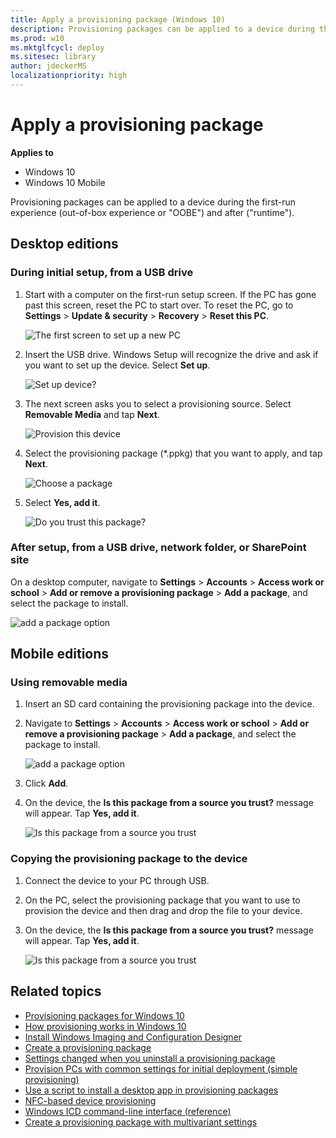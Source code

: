 ```yaml
---
title: Apply a provisioning package (Windows 10)
description: Provisioning packages can be applied to a device during the first-run experience (OOBE) and after ("runtime").
ms.prod: w10
ms.mktglfcycl: deploy
ms.sitesec: library
author: jdeckerMS
localizationpriority: high
---
```


# Apply a provisioning package


**Applies to**

-   Windows 10
-   Windows 10 Mobile

Provisioning packages can be applied to a device during the first-run experience (out-of-box experience or "OOBE") and after ("runtime").

## Desktop editions

### During initial setup, from a USB drive

1. Start with a computer on the first-run setup screen. If the PC has gone past this screen, reset the PC to start over. To reset the PC, go to **Settings** > **Update & security** > **Recovery** > **Reset this PC**.

    ![The first screen to set up a new PC](images/oobe.jpg)

2. Insert the USB drive. Windows Setup will recognize the drive and ask if you want to set up the device. Select **Set up**.

    ![Set up device?](images/setupmsg.jpg)

3. The next screen asks you to select a provisioning source. Select **Removable Media** and tap **Next**.

    ![Provision this device](images/prov.jpg)
    
4. Select the provisioning package (\*.ppkg) that you want to apply, and tap **Next**.

    ![Choose a package](images/choose-package.png)

5. Select **Yes, add it**.

    ![Do you trust this package?](images/trust-package.png)
    

    
### After setup, from a USB drive, network folder, or SharePoint site

On a desktop computer, navigate to **Settings** > **Accounts** > **Access work or school** > **Add or remove a provisioning package** > **Add a package**, and select the package to install. 

![add a package option](images/package.png)
    
## Mobile editions

### Using removable media

1. Insert an SD card containing the provisioning package into the device.
2. Navigate to **Settings** > **Accounts** > **Access work or school** > **Add or remove a provisioning package** > **Add a package**, and select the package to install. 

    ![add a package option](images/packages-mobile.png)

3. Click **Add**.

4. On the device, the **Is this package from a source you trust?** message will appear. Tap **Yes, add it**.

    ![Is this package from a source you trust](images/package-trust.png)
    
### Copying the provisioning package to the device

1. Connect the device to your PC through USB.

2. On the PC, select the provisioning package that you want to use to provision the device and then drag and drop the file to your device.

3. On the device, the **Is this package from a source you trust?** message will appear. Tap **Yes, add it**.

    ![Is this package from a source you trust](images/package-trust.png)







## Related topics

- [Provisioning packages for Windows 10](provisioning-packages.md)
- [How provisioning works in Windows 10](provisioning-how-it-works.md)
- [Install Windows Imaging and Configuration Designer](provisioning-install-icd.md)
- [Create a provisioning package](provisioning-create-package.md)
- [Settings changed when you uninstall a provisioning package](provisioning-uninstall-package.md)
- [Provision PCs with common settings for initial deployment (simple provisioning)](provision-pcs-for-initial-deployment.md)
- [Use a script to install a desktop app in provisioning packages](provisioning-script-to-install-app.md)
- [NFC-based device provisioning](provisioning-nfc.md)
- [Windows ICD command-line interface (reference)](provisioning-command-line.md)
- [Create a provisioning package with multivariant settings](provisioning-multivariant.md)